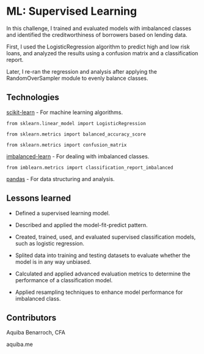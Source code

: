 # ML: Supervised Learning

In this challenge, I trained and evaluated models with imbalanced classes and identified the creditworthiness of borrowers based on lending data. 

First, I used the LogisticRegression algorithm to predict high and low risk loans, and analyzed the results using a confusion matrix and a classification report.

Later, I re-ran the regression and analysis after applying the RandomOverSampler module to evenly balance classes.

## Technologies

[scikit-learn](https://scikit-learn.org/stable/) - For machine learning algorithms.

`from sklearn.linear_model import LogisticRegression`

`from sklearn.metrics import balanced_accuracy_score`

`from sklearn.metrics import confusion_matrix`

[imbalanced-learn](https://imbalanced-learn.org/stable/) - For dealing with imbalanced classes.

`from imblearn.metrics import classification_report_imbalanced`

[pandas](https://pandas.pydata.org/docs/) - For data structuring and analysis.

## Lessons learned

- Defined a supervised learning model.

- Described and applied the model-fit-predict pattern.

- Created, trained, used, and evaluated supervised classification models, such as logistic regression.

- Splited data into training and testing datasets to evaluate whether the model is in any way unbiased.

- Calculated and applied advanced evaluation metrics to determine the performance of a classification model.

- Applied resampling techniques to enhance model performance for imbalanced class.

## Contributors

Aquiba Benarroch, CFA

aquiba.me
